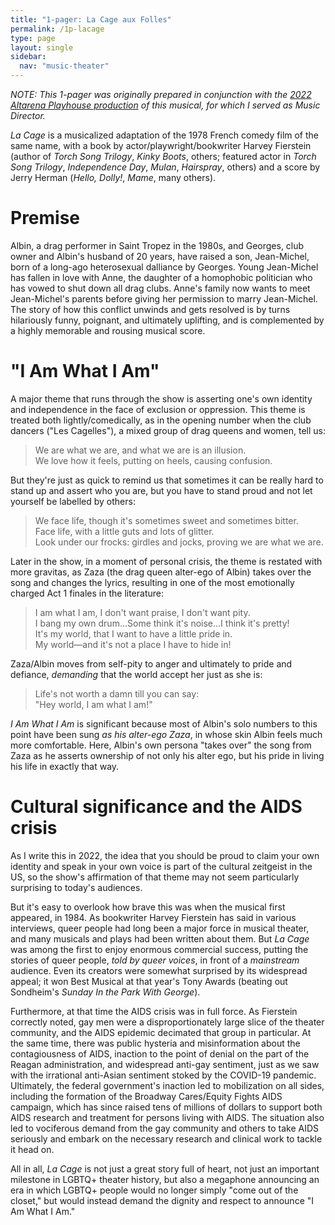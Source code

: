 ```yaml
---
title: "1-pager: La Cage aux Folles"
permalink: /1p-lacage
type: page
layout: single
sidebar:
  nav: "music-theater"
---
```


_NOTE: This 1-pager was originally prepared in conjunction with the
[2022 Altarena Playhouse production](https://altarena.org) of this
musical, for which I served as Music Director._

_La Cage_ is a musicalized adaptation of the 1978
French comedy film of the same name,
with a book by actor/playwright/bookwriter Harvey Fierstein (author of
_Torch
Song Trilogy_, _Kinky Boots_, others; featured actor in _Torch Song Trilogy_,
_Independence Day_, _Mulan_, _Hairspray_, others) and a score by Jerry Herman
(_Hello, Dolly!_, _Mame_, many others).

# Premise

Albin, a drag performer in Saint Tropez in the 1980s, and Georges,
club owner and Albin's husband
of 20 years, have raised a son, Jean-Michel, born of a long-ago heterosexual
dalliance by Georges.
Young Jean-Michel has fallen
in love with Anne, the daughter of a homophobic politician who has
vowed to shut down all drag clubs.
Anne's family now wants to meet Jean-Michel's
parents before giving her permission to marry Jean-Michel.  The story
of how this
conflict unwinds and gets resolved is by turns hilariously funny,
poignant, and ultimately uplifting, and is complemented by a
highly memorable and 
rousing musical score. 

# "I Am What I Am"

A major theme that runs through the show is asserting one's
own identity and independence in the face of exclusion or oppression.
This theme is treated both lightly/comedically, as in the opening
number when the club dancers ("Les Cagelles"), 
a mixed group of drag queens and women, tell us:

<blockquote>
We are what we are, and what we are is an illusion.<br/>
We love how it feels, putting on heels, causing confusion.
</blockquote>

But they're just as quick to remind us that sometimes it can be really
hard to stand up and assert who you are, but you have to stand proud
and not let yourself be labelled by others:

<blockquote>
We face life, though it's sometimes sweet and sometimes bitter.<br/>
Face life, with a little guts and lots of glitter.<br/>
Look under our frocks: girdles and jocks, proving we are what we are.
</blockquote>

Later in the show, in a moment of personal crisis, the theme is
restated with more gravitas, as Zaza (the drag queen alter-ego of
Albin) takes over the song and changes the lyrics, resulting in one of
the most emotionally charged Act 1 finales in the literature:

<blockquote>
I am what I am, I don't want praise, I don't want pity.<br/>
I bang my own drum...Some think it's noise...I think it's pretty!<br/>
It's my world, that I want to have a little pride in.<br/>
My world&#8212;and it's not a place I have to hide in!<br/>
</blockquote>

Zaza/Albin moves from self-pity to anger and ultimately to pride and
defiance, _demanding_ that the world accept her just as she is: 

<blockquote>
Life's not worth a damn till you can say:<br/>
"Hey world, I am what I am!"
</blockquote>

_I Am What I Am_ is significant because most of Albin's solo numbers
to this point have been sung _as his alter-ego Zaza_, 
in whose skin Albin feels much more comfortable.
Here, Albin's own persona "takes over" the song
from Zaza as he asserts ownership of not only his alter ego, but his
pride in living his life in exactly that way.

# Cultural significance and the AIDS crisis

As I write this in 2022, the idea that you should be proud to claim
your own identity and speak in your own voice is part of the cultural
zeitgeist in the US, so the show's affirmation of that theme may not
seem particularly surprising to today's audiences.

But it's easy to overlook how brave this was when the musical first
appeared, in 1984.  As bookwriter Harvey Fierstein has said in various
interviews, queer people had long been a major force in musical
theater, and many musicals and plays had been written about them.  But
_La Cage_ was among the first to enjoy enormous commercial success,
putting the stories of queer people, _told by queer voices_, in front
of a _mainstream_ audience.  Even its creators were somewhat surprised
by its widespread appeal; it won Best Musical at that year's Tony
Awards (beating out Sondheim's _Sunday In the Park With George_).

Furthermore, at that time the AIDS crisis was in full force.
As Fierstein correctly noted, gay men were a disproportionately large
slice of the theater community, and the AIDS epidemic decimated that
group in particular.  At the same time, there was public hysteria and
misinformation about the contagiousness of AIDS, inaction to the point
of denial on the part of the Reagan
administration, and widespread anti-gay sentiment, just as we saw with
the irrational anti-Asian sentiment stoked by the
COVID-19 pandemic.  Ultimately, the federal government's inaction led to mobilization on
all sides, including the formation of the
Broadway Cares/Equity Fights AIDS campaign, which has since raised
tens of millions of dollars to support both AIDS research and
treatment for persons living with AIDS.
The situation also led to vociferous demand from the gay community and
others to take AIDS seriously and embark on 
the necessary research and clinical work to tackle it head on.

All in all, _La Cage_ is not just a great story full of heart, not just
an important milestone in LGBTQ+ theater history, 
but also a megaphone announcing an era in which LGBTQ+ people
would no longer simply "come out of the closet," but would instead demand the dignity
and respect to announce "I Am What I Am."

